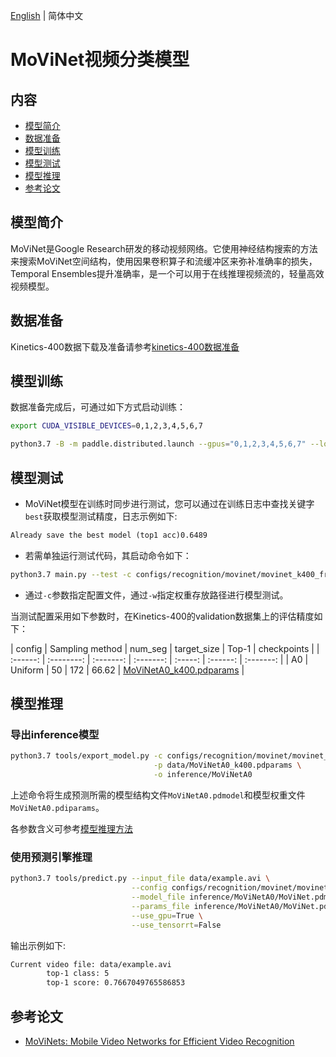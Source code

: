 [English](../../../en/model_zoo/recognition/movinet.md) | 简体中文

# MoViNet视频分类模型

## 内容

- [模型简介](#模型简介)
- [数据准备](#数据准备)
- [模型训练](#模型训练)
- [模型测试](#模型测试)
- [模型推理](#模型推理)
- [参考论文](#参考论文)


## 模型简介

MoViNet是Google Research研发的移动视频网络。它使用神经结构搜索的方法来搜索MoViNet空间结构，使用因果卷积算子和流缓冲区来弥补准确率的损失，Temporal Ensembles提升准确率，是一个可以用于在线推理视频流的，轻量高效视频模型。

## 数据准备

Kinetics-400数据下载及准备请参考[kinetics-400数据准备](../../dataset/k400.md)

## 模型训练

数据准备完成后，可通过如下方式启动训练：

```bash
export CUDA_VISIBLE_DEVICES=0,1,2,3,4,5,6,7

python3.7 -B -m paddle.distributed.launch --gpus="0,1,2,3,4,5,6,7" --log_dir=log_movinet main.py --validate -c configs/recognition/movinet/movinet_k400_frame.yaml
```

## 模型测试

- MoViNet模型在训练时同步进行测试，您可以通过在训练日志中查找关键字`best`获取模型测试精度，日志示例如下:

```txt
Already save the best model (top1 acc)0.6489
```

- 若需单独运行测试代码，其启动命令如下：

```bash
python3.7 main.py --test -c configs/recognition/movinet/movinet_k400_frame.yaml -w output/MoViNet/MoViNet_best.pdparams
```

- 通过`-c`参数指定配置文件，通过`-w`指定权重存放路径进行模型测试。

当测试配置采用如下参数时，在Kinetics-400的validation数据集上的评估精度如下：

| config | Sampling method | num_seg | target_size | Top-1 | checkpoints |
| :------: | :--------: | :-------: | :-------: | :-----: | :------: | :-------: |
| A0 | Uniform | 50 | 172  | 66.62 | [MoViNetA0_k400.pdparams](https://videotag.bj.bcebos.com/PaddleVideo-release2.3/MoViNetA0_k400.pdparams)  |


## 模型推理

### 导出inference模型

```bash
python3.7 tools/export_model.py -c configs/recognition/movinet/movinet_k400_frame.yaml \
                                -p data/MoViNetA0_k400.pdparams \
                                -o inference/MoViNetA0
```

上述命令将生成预测所需的模型结构文件`MoViNetA0.pdmodel`和模型权重文件`MoViNetA0.pdiparams`。

各参数含义可参考[模型推理方法](https://github.com/PaddlePaddle/PaddleVideo/blob/release/2.0/docs/zh-CN/start.md#2-%E6%A8%A1%E5%9E%8B%E6%8E%A8%E7%90%86)

### 使用预测引擎推理

```bash
python3.7 tools/predict.py --input_file data/example.avi \
                           --config configs/recognition/movinet/movinet_k400_frame.yaml \
                           --model_file inference/MoViNetA0/MoViNet.pdmodel \
                           --params_file inference/MoViNetA0/MoViNet.pdiparams \
                           --use_gpu=True \
                           --use_tensorrt=False
```

输出示例如下:
```txt
Current video file: data/example.avi
        top-1 class: 5
        top-1 score: 0.7667049765586853
```

## 参考论文

- [MoViNets: Mobile Video Networks for Efficient Video Recognition](https://arxiv.org/abs/2103.11511)
